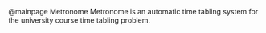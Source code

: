 @mainpage Metronome
Metronome is an automatic time tabling system for the university course time tabling problem.
